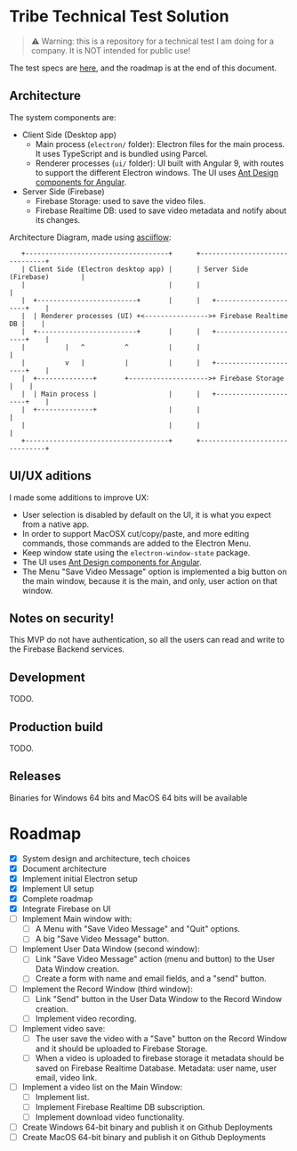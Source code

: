 # Tribe Technical Test Solution

> :warning: Warning: this is a repository for a technical test I am doing for a company. It is NOT intended for public use!

The test specs are [here](Test.md), and the roadmap is at the end of this document.

## Architecture

The system components are:

- Client Side (Desktop app)
  - Main process (`electron/` folder): Electron files for the main process. It uses TypeScript and is bundled using Parcel.
  - Renderer processes (`ui/` folder): UI built with Angular 9, with routes to support the different Electron windows. The UI uses [Ant Design components for Angular](https://ng.ant.design/).
- Server Side (Firebase)
  - Firebase Storage: used to save the video files.
  - Firebase Realtime DB: used to save video metadata and notify about its changes.

Architecture Diagram, made using [asciiflow](http://asciiflow.com/):

```
   +------------------------------------+      +-------------------------------+
   | Client Side (Electron desktop app) |      | Server Side (Firebase)        |
   |                                    |      |                               |
   |  +-------------------------+       |      |   +----------------------+    |
   |  | Renderer processes (UI) +<---------------->+ Firebase Realtime DB |    |
   |  +-------------------------+       |      |   +----------------------+    |
   |          |   ^          ^          |      |                               |
   |          v   |          |          |      |   +----------------------+    |
   |  +--------------+       +-------------------->+ Firebase Storage     |    |
   |  | Main process |                  |      |   +----------------------+    |
   |  +--------------+                  |      |                               |
   |                                    |      |                               |
   +------------------------------------+      +-------------------------------+
```

## UI/UX aditions

I made some additions to improve UX:

- User selection is disabled by default on the UI, it is what you expect from a native app.
- In order to support MacOSX cut/copy/paste, and more editing commands, those commands are added to the Electron Menu.
- Keep window state using the `electron-window-state` package.
- The UI uses [Ant Design components for Angular](https://ng.ant.design/).
- The Menu "Save Video Message" option is implemented a big button on the main window, because it is the main, and only, user action on that window.

## Notes on security!

This MVP do not have authentication, so all the users can read and write to the Firebase Backend services.

## Development

TODO.

## Production build

TODO.

## Releases

Binaries for Windows 64 bits and MacOS 64 bits will be available

# Roadmap

- [x] System design and architecture, tech choices
- [x] Document architecture
- [x] Implement initial Electron setup
- [x] Implement UI setup
- [x] Complete roadmap
- [x] Integrate Firebase on UI
- [ ] Implement Main window with:
  - [ ] A Menu with "Save Video Message" and "Quit" options.
  - [ ] A big "Save Video Message" button.
- [ ] Implement User Data Window (second window):
  - [ ] Link "Save Video Message" action (menu and button) to the User Data Window creation.
  - [ ] Create a form with name and email fields, and a "send" button.
- [ ] Implement the Record Window (third window):
  - [ ] Link "Send" button in the User Data Window to the Record Window creation.
  - [ ] Implement video recording.
- [ ] Implement video save:
  - [ ] The user save the video with a "Save" button on the Record Window and it should be uploaded to Firebase Storage.
  - [ ] When a video is uploaded to firebase storage it metadata should be saved on Firebase Realtime Database. Metadata: user name, user email, video link.
- [ ] Implement a video list on the Main Window:
  - [ ] Implement list.
  - [ ] Implement Firebase Realtime DB subscription.
  - [ ] Implement download video functionality.
- [ ] Create Windows 64-bit binary and publish it on Github Deployments
- [ ] Create MacOS 64-bit binary and publish it on Github Deployments
